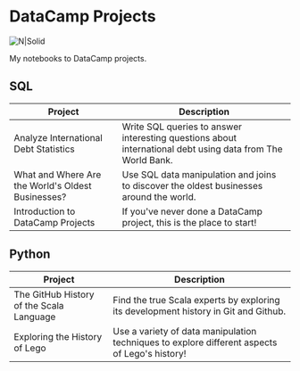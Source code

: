 # DataCamp Projects

![N|Solid](https://res.cloudinary.com/dyd911kmh/image/upload/f_auto,q_auto:best/v1603223608/DC_New_mugdv8.png)

My notebooks to DataCamp projects.

## SQL



| Project | Description |
| ---------------- | ----------------- | 
| Analyze International Debt Statistics | Write SQL queries to answer interesting questions about international debt using data from The World Bank. |
| What and Where Are the World's Oldest Businesses? | Use SQL data manipulation and joins to discover the oldest businesses around the world. |
|Introduction to DataCamp Projects| If you've never done a DataCamp project, this is the place to start! |

## Python


| Project | Description |
| ---------------- | ----------------- | 
| The GitHub History of the Scala Language | Find the true Scala experts by exploring its development history in Git and Github.|
| Exploring the History of Lego | Use a variety of data manipulation techniques to explore different aspects of Lego's history!|
